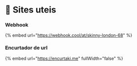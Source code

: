 # 🌟 Sites uteis

### Webhook

{% embed url="https://webhook.cool/at/skinny-london-68" %}

### Encurtador de url

{% embed url="https://encurtaki.me" fullWidth="false" %}
